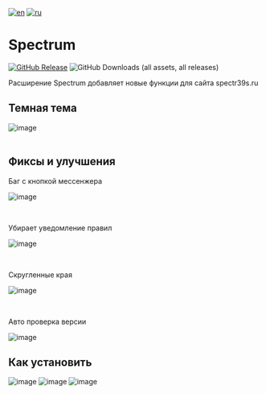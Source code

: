 [![en](https://img.shields.io/badge/lang-EN-green.svg?label=)](https://github.com/Alextimka/Spectrum/blob/main/README.md)
[![ru](https://img.shields.io/badge/lang-RU-red.svg?label=)](https://github.com/Alextimka/Spectrum/blob/main/README/README.ru.md)
# Spectrum

[![GitHub Release](https://img.shields.io/github/v/release/Alextimka/Spectrum?label=&style=flat&logo=github)](https://github.com/Alextimka/Spectrum/releases/latest/download/Spectrum.zip)
![GitHub Downloads (all assets, all releases)](https://img.shields.io/github/downloads/Alextimka/Spectrum/total?label=Скачивания&color=red)

Расширение Spectrum добавляет новые функции для сайта spectr39s.ru

<h2>Темная тема</h2>

![image](https://github.com/Alextimka/Spectrum/assets/59509074/39fb54aa-7236-4a6d-b361-3a5abc83c4b5)
<br><br>
<h2>Фиксы и улучшения</h2>
<p>Баг с кнопкой мессенжера</p>

![image](https://github.com/Alextimka/Spectrum/assets/59509074/8bb337f3-c569-42fa-a02d-9c2b84ee85f6)

<br>
<p>Убирает уведомление правил</p>

![image](https://github.com/Alextimka/Spectrum/assets/59509074/a0d3e22d-d5bd-42e6-ba6c-0c7f3db9a971)

<br>
<p>Скругленные края</p>

![image](https://github.com/Alextimka/Spectrum/assets/59509074/0d3784f8-17d6-4260-a9aa-20f57e6e32b7)

<br>
<p>Авто проверка версии</p>

![image](https://github.com/Alextimka/Spectrum/assets/59509074/25c01681-1db0-4c77-9109-f9fa3b852796)

<h2>Как установить</h2>

![image](https://github.com/Alextimka/Spectrum/assets/59509074/100c3dcc-0288-4c04-8809-97805c811ca2)
![image](https://github.com/Alextimka/Spectrum/assets/59509074/d65d815b-d3c7-4a50-bd20-6885c52721ad)
![image](https://github.com/Alextimka/Spectrum/assets/59509074/91fa6e7d-2b04-48be-82b8-ffe1927a4b5f)

